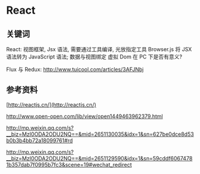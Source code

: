 # React

> 

## 关键词

React: 视图框架, Jsx 语法, 需要通过工具编译, 光放指定工具 Browser.js 将 JSX 语法转为 JavaScript 语法; 数据与视图绑定
虚拟 Dom 在 PC 下是否有意义?

Flux 与 Redux:
http://www.tuicool.com/articles/3AFJNbj

## 参考资料

[http://reactjs.cn/](http://reactjs.cn/)

http://www.open-open.com/lib/view/open1449463962379.html

http://mp.weixin.qq.com/s?__biz=MzI0ODA2ODU2NQ==&mid=2651130035&idx=1&sn=627be0dce8d53b0b3b4bb72a18099761#rd

http://mp.weixin.qq.com/s?__biz=MzI0ODA2ODU2NQ==&mid=2651129590&idx=1&sn=59cddf60674781b357dab7f0995b7fc3&scene=19#wechat_redirect

